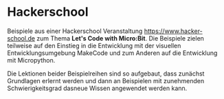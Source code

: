 # Hackerschool

Beispiele aus einer Hackerschool Veranstaltung https://www.hacker-school.de
zum Thema __Let's Code with Micro:Bit__. Die Beispiele zielen teilweise auf den Einstieg in die Entwicklung mit der visuellen Entwicklungsumgebung MakeCode und zum Anderen auf die Entwicklung mit Micropython.

Die Lektionen beider Beispielreihen sind so aufgebaut, dass zunächst Grundlagen erlernt werden und dann an Beispielen mit zunehmenden Schwierigkeitsgrad dasneue Wissen angewendet werden kann.
